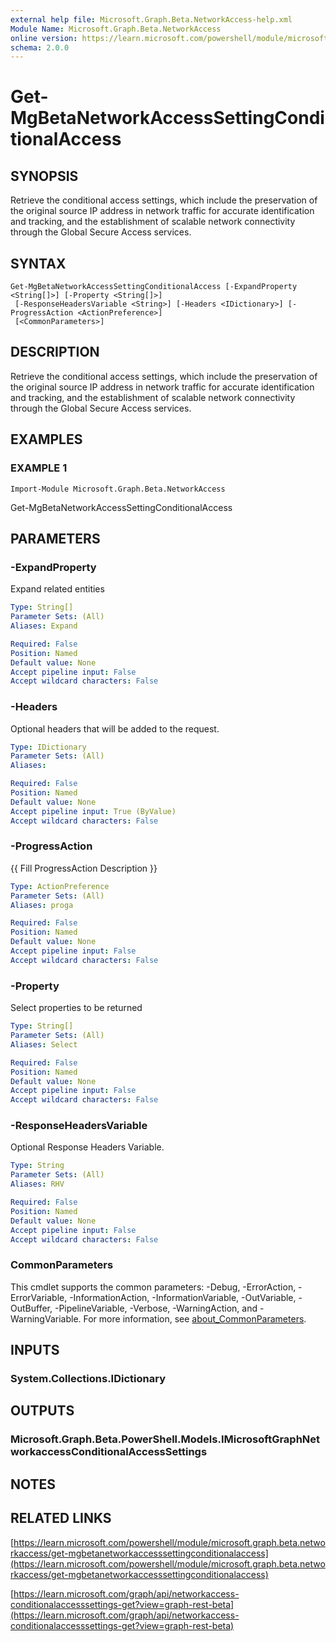 ```yaml
---
external help file: Microsoft.Graph.Beta.NetworkAccess-help.xml
Module Name: Microsoft.Graph.Beta.NetworkAccess
online version: https://learn.microsoft.com/powershell/module/microsoft.graph.beta.networkaccess/get-mgbetanetworkaccesssettingconditionalaccess
schema: 2.0.0
---
```


# Get-MgBetaNetworkAccessSettingConditionalAccess

## SYNOPSIS
Retrieve the conditional access settings, which include the preservation of the original source IP address in network traffic for accurate identification and tracking, and the establishment of scalable network connectivity through the Global Secure Access services.

## SYNTAX

```
Get-MgBetaNetworkAccessSettingConditionalAccess [-ExpandProperty <String[]>] [-Property <String[]>]
 [-ResponseHeadersVariable <String>] [-Headers <IDictionary>] [-ProgressAction <ActionPreference>]
 [<CommonParameters>]
```

## DESCRIPTION
Retrieve the conditional access settings, which include the preservation of the original source IP address in network traffic for accurate identification and tracking, and the establishment of scalable network connectivity through the Global Secure Access services.

## EXAMPLES

### EXAMPLE 1
```
Import-Module Microsoft.Graph.Beta.NetworkAccess
```

Get-MgBetaNetworkAccessSettingConditionalAccess

## PARAMETERS

### -ExpandProperty
Expand related entities

```yaml
Type: String[]
Parameter Sets: (All)
Aliases: Expand

Required: False
Position: Named
Default value: None
Accept pipeline input: False
Accept wildcard characters: False
```

### -Headers
Optional headers that will be added to the request.

```yaml
Type: IDictionary
Parameter Sets: (All)
Aliases:

Required: False
Position: Named
Default value: None
Accept pipeline input: True (ByValue)
Accept wildcard characters: False
```

### -ProgressAction
{{ Fill ProgressAction Description }}

```yaml
Type: ActionPreference
Parameter Sets: (All)
Aliases: proga

Required: False
Position: Named
Default value: None
Accept pipeline input: False
Accept wildcard characters: False
```

### -Property
Select properties to be returned

```yaml
Type: String[]
Parameter Sets: (All)
Aliases: Select

Required: False
Position: Named
Default value: None
Accept pipeline input: False
Accept wildcard characters: False
```

### -ResponseHeadersVariable
Optional Response Headers Variable.

```yaml
Type: String
Parameter Sets: (All)
Aliases: RHV

Required: False
Position: Named
Default value: None
Accept pipeline input: False
Accept wildcard characters: False
```

### CommonParameters
This cmdlet supports the common parameters: -Debug, -ErrorAction, -ErrorVariable, -InformationAction, -InformationVariable, -OutVariable, -OutBuffer, -PipelineVariable, -Verbose, -WarningAction, and -WarningVariable. For more information, see [about_CommonParameters](http://go.microsoft.com/fwlink/?LinkID=113216).

## INPUTS

### System.Collections.IDictionary
## OUTPUTS

### Microsoft.Graph.Beta.PowerShell.Models.IMicrosoftGraphNetworkaccessConditionalAccessSettings
## NOTES

## RELATED LINKS

[https://learn.microsoft.com/powershell/module/microsoft.graph.beta.networkaccess/get-mgbetanetworkaccesssettingconditionalaccess](https://learn.microsoft.com/powershell/module/microsoft.graph.beta.networkaccess/get-mgbetanetworkaccesssettingconditionalaccess)

[https://learn.microsoft.com/graph/api/networkaccess-conditionalaccesssettings-get?view=graph-rest-beta](https://learn.microsoft.com/graph/api/networkaccess-conditionalaccesssettings-get?view=graph-rest-beta)























